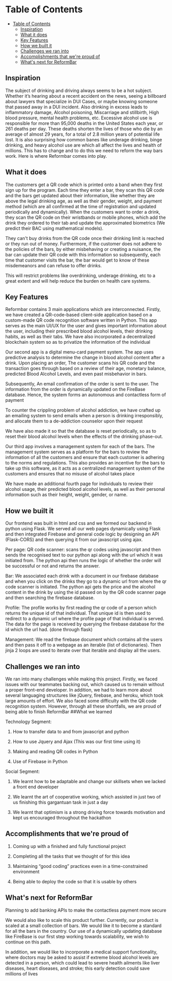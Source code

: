 # Table of Contents
- [Table of Contents](#table-of-contents)
  - [Inspiration](#inspiration)
  - [What it does](#what-it-does)
  - [Key Features](#key-features)
  - [How we built it](#how-we-built-it)
  - [Challenges we ran into](#challenges-we-ran-into)
  - [Accomplishments that we're proud of](#accomplishments-that-were-proud-of)
  - [What's next for ReformBar](#whats-next-for-reformbar)


## Inspiration
The subject of drinking and driving always seems to be a hot subject. Whether it’s hearing about a recent accident on the news, seeing a billboard about lawyers that specialize in DUI Cases, or maybe knowing someone that passed away in a DUI incident. Also drinking in excess leads to inflammatory damage, Alcohol poisoning, Miscarriage and stillbirth, High blood pressure, mental health problems, etc.
Excessive alcohol use is responsible for more than 95,000 deaths in the United States each year, or 261 deaths per day. These deaths shorten the lives of those who die by an average of almost 29 years, for a total of 2.8 million years of potential life lost.
It is also surprising how common banes like underage drinking, binge drinking, and heavy alcohol use are which all affect the lives and health of millions.
This has to change and to do this we need to reform the way bars work. Here is where Reformbar comes into play.

## What it does

The customers get a QR code which is printed onto a band when they first sign up for the program.
Each time they enter a bar, they scan this QR code and the bars get updated about their information, like whether they are above the legal drinking age, as well as their gender, weight, and payment method (which are all confirmed at the time of registration and updated periodically and dynamically).
When the customers want to order a drink, they scan the QR code on their wristbands or mobile phones, which add the drink they ordered to their tab and update the approximated biometrics (We predict their BAC using mathematical models).

They can't buy drinks from the QR code once their drinking limit is reached or they run out of money. Furthermore, if the customer does not adhere to the policies of the bars, by either misbehaving or creating a nuisance, the bar can update their QR code with this information so subsequently, each time that customer visits the bar, the bar would get to know of these misdemeanors and can refuse to offer drinks.

This will restrict problems like overdrinking, underage drinking, etc to a great extent and will help reduce the burden on health care systems.

## Key Features

Reformbar contains 3 main applications which are interconnected. Firstly, we have created a QR-code-based client-side application based on a custom-made QR code recognition software written in Python. This app serves as the main UI/UX for the user and gives important information about the user, including their prescribed blood alcohol levels, their drinking habits, as well as their tabs. We have also incorporated a decentralized blockchain system so as to privatize the information of the individual

Our second app is a digital menu-card payment system. The app uses predictive analysis to determine the change in blood alcohol content after a drink. Upon placing an order, The customer scans his QR code and the transaction goes through based on a review of their age, monetary balance, predicted Blood Alcohol Levels, and even past misbehavior in bars.

Subsequently, An email confirmation of the order is sent to the user. The information from the order is dynamically updated on the FireBase database. Hence, the system forms an autonomous and contactless form of payment

To counter the crippling problem of alcohol addiction, we have crafted up an emailing system to send emails when a person is drinking irresponsibly, and allocate them to a de-addiction counselor upon their request

We have also made it so that the database is reset periodically, so as to reset their blood alcohol levels when the effects of the drinking phase-out.

Our third app involves a management system for each of the bars.
The management system serves as a platform for the bars to review the information of all the customers and ensure that each customer is adhering to the norms and regulations. This also provides an incentive for the bars to take up this software, as it acts as a centralized management system of the customers and ensures that no misuse of alcohol takes place

We have made an additional fourth page for individuals to review their alcohol usage, their predicted blood alcohol levels, as well as their personal information such as their height, weight, gender, or name.

## How we built it
Our frontend was built in html and css and we formed our backend in python using Flask. We served all our web pages dynamically using Flask and then integrated Firebase and general code logic by designing an API (Flask-CORS) and then querying it from our javascript using ajax.

Per page:
QR code scanner: scans the qr codes using javascript and then sends the recognised text to our python api along with the url which it was initiated from. The python api then runs the logic of whether the order will be successful or not and returns the answer.

Bar: We associated each drink with a document in our firebase database and when you click on the drinks they go to a dynamic url from where the qr code scanner is initiated. The python api gets the price and the alcohol content in the drink by using the id passed on by the QR code scanner page and then searching the firebase database.

Profile: The profile works by first reading the qr code of a person which returns the unique id of that individual. That unique id is then used to redirect to a dynamic url where the profile page of that individual is served. The data for the page is received by querying the firebase database for the id which the url had. (done through flask)

Management: We read the firebase document which contains all the users and then pass it off to a webpage as an iterable (list of dictionaries). Then jinja 2 loops are used to iterate over that iterable and display all the users.

## Challenges we ran into

We ran into many challenges while making this project. Firstly, we faced issues with our teammates backing out, which caused us to remain without a proper front-end developer. In addition, we had to learn more about several languaging structures like jQuery, firebase, and heroku, which took large amounts of effort. We also faced some difficulty with the QR code recognition system. However, through all these shortfalls, we are proud of being able to finish ReformBar
##What we learned

Technology Segment:

1. How to transfer data to and from javascript and python

2. How to use Jquery and Ajax (This was our first time using it)

3. Making and reading QR codes in Python

4. Use of Firebase in Python

Social Segment:

1. We learnt how to be adaptable and change our skillsets when we lacked a front end developer

2. We learnt the art of cooperative working, which assisted in just two of us finishing this gargantuan task in just a day

3. We learnt that optimism is a strong driving force towards motivation and kept us encouraged throughout the hackathon

## Accomplishments that we're proud of

1. Coming up with a finished and fully functional project

2. Completing all the tasks that we thought of for this idea

3. Maintaining “good coding” practices even in a time-constrained environment

4. Being able to deploy the code so that it is usable by others

## What's next for ReformBar
Planning to add banking APIs to make the contactless payment more secure

We would also like to scale this product further. Currently, our product is scaled at a small collection of bars. We would like it to become a standard for all the bars in the country. Our use of a dynamically updating database like FireBase is our first step working towards scalability, we wish to continue on this path.

In addition, we would like to incorporate a medical support functionality, where doctors may be asked to assist if extreme blood alcohol levels are detected in a person, which could lead to severe health ailments like liver diseases, heart diseases, and stroke; this early detection could save millions of lives
